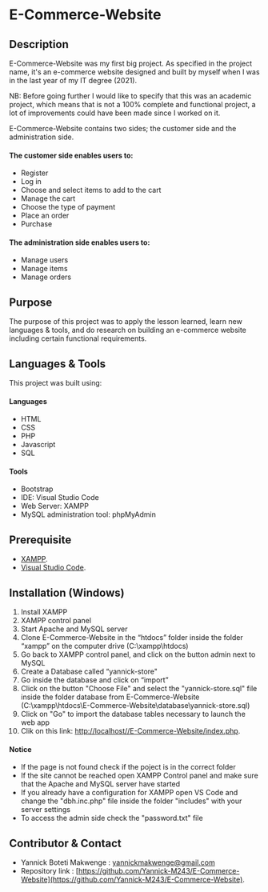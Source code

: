 # E-Commerce-Website

## Description
E-Commerce-Website was my first big project. As specified in the project name, it's an e-commerce website
designed and built by myself when I was in the last year of my IT degree (2021).

NB: Before going further I would like to specify that this was an academic project, which means that is not a 100% complete and functional project, 
a lot of improvements could have been made since I worked on it.

E-Commerce-Website contains two sides; the customer side and the administration side.

#### The customer side enables users to:
- Register
- Log in
- Choose and select items to add to the cart
- Manage the cart
- Choose the type of payment 
- Place an order 
- Purchase

#### The administration side enables users to:
- Manage users
- Manage items 
- Manage orders

## Purpose
The purpose of this project was to apply the lesson learned, learn new languages & tools, and do research
on building an e-commerce website including certain functional requirements.

## Languages & Tools
This project was built using:

#### Languages 
 - HTML
 - CSS
 - PHP
 - Javascript
 - SQL


#### Tools
- Bootstrap
- IDE: Visual Studio Code
- Web Server: XAMPP
- MySQL administration tool: phpMyAdmin 

## Prerequisite
- [XAMPP](https://www.apachefriends.org/fr/index.html).
- [Visual Studio Code](https://code.visualstudio.com/download).

## Installation (Windows)
1. Install XAMPP
2. XAMPP control panel
3. Start Apache and MySQL server 
4. Clone E-Commerce-Website in the “htdocs” folder inside the folder “xampp” on the computer   drive (C:\xampp\htdocs)
5. Go back to XAMPP control panel, and click on the button admin next to MySQL
6. Create a Database called “yannick-store"
7. Go inside the database and click on “import”
8. Click on the button "Choose File" and select the "yannick-store.sql" file 
inside the folder database from E-Commerce-Website (C:\xampp\htdocs\E-Commerce-Website\database\yannick-store.sql) 
9. Click on "Go" to import the database tables necessary to launch the web app
10. Clik on this link: [http://localhost//E-Commerce-Website/index.php](http://localhost//E-Commerce-Website/index.php).

#### Notice
- If the page is not found check if the poject is in the correct folder
- If the site cannot be reached open XAMPP Control panel and make sure that the Apache and MySQL server have started
- If you already have a configuration for XAMPP open VS Code and change the "dbh.inc.php" file inside the folder "includes"
with your server settings 
- To access the admin side check the "password.txt" file
## Contributor & Contact

- Yannick Boteti Makwenge : yannickmakwenge@gmail.com
- Repository link : [https://github.com/Yannick-M243/E-Commerce-Website](https://github.com/Yannick-M243/E-Commerce-Website).
